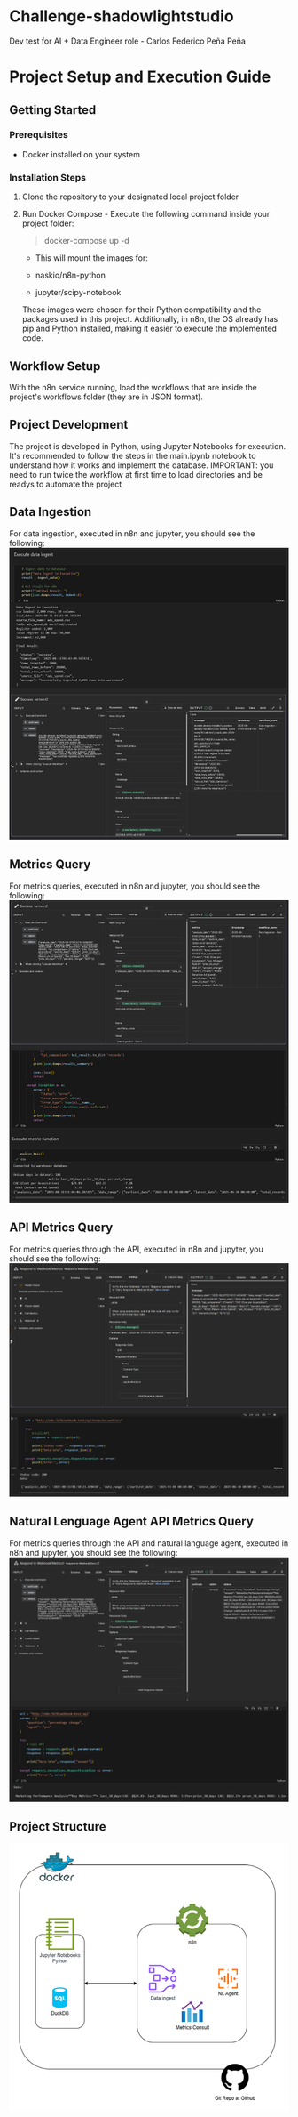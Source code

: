 # Challenge-shadowlightstudio
Dev test for AI + Data Engineer role - Carlos Federico Peña Peña

# Project Setup and Execution Guide
## Getting Started
### Prerequisites

- Docker installed on your system

### Installation Steps

1. Clone the repository to your designated local project folder
2. Run Docker Compose - Execute the following command inside your project folder:
    > docker-compose up -d
    - This will mount the images for:

    - naskio/n8n-python
    - jupyter/scipy-notebook

    These images were chosen for their Python compatibility and the packages used in this project. Additionally, in n8n, the OS already has pip and Python installed, making it easier to execute the implemented code.

## Workflow Setup
With the n8n service running, load the workflows that are inside the project's workflows folder (they are in JSON format).
## Project Development
The project is developed in Python, using Jupyter Notebooks for execution. It's recommended to follow the steps in the main.ipynb notebook to understand how it works and implement the database. IMPORTANT: you need to run twice the workflow at first time to load directories and be readys to automate the project
## Data Ingestion
For data ingestion, executed in n8n and jupyter, you should see the following:
![](./images/Part%201.png)
## Metrics Query
For metrics queries, executed in n8n and jupyter, you should see the following:
![](./images/Part%202.png)
## API Metrics Query
For metrics queries through the API, executed in n8n and jupyter, you should see the following:
![](./images/Part%203.png)
## Natural Lenguage Agent API Metrics Query
For metrics queries through the API and natural language agent, executed in n8n and jupyter, you should see the following:
![](./images/Part%204.png)
## Project Structure
![](./schema%20challenge%20solution/schema.png)